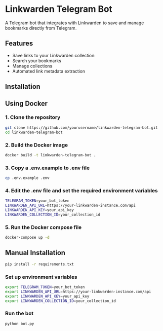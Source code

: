 # Linkwarden Telegram Bot

A Telegram bot that integrates with Linkwarden to save and manage bookmarks directly from Telegram.

## Features

- Save links to your Linkwarden collection
- Search your bookmarks
- Manage collections
- Automated link metadata extraction

## Installation

## Using Docker

### 1. Clone the repository

```bash
git clone https://github.com/yourusername/linkwarden-telegram-bot.git
cd linkwarden-telegram-bot
```

### 2. Build the Docker image

```bash
docker build -t linkwarden-telegram-bot .
```

### 3. Copy a .env.example to .env file

```bash
cp .env.example .env
```

### 4. Edit the .env file and set the required environment variables

```bash
TELEGRAM_TOKEN=your_bot_token
LINKWARDEN_API_URL=https://your-linkwarden-instance.com/api
LINKWARDEN_API_KEY=your_api_key
LINKWARDEN_COLLECTION_ID=your_collection_id
```

### 5. Run the Docker compose file

```bash
docker-compose up -d
```

## Manual Installation

```bash
pip install -r requirements.txt
```

### Set up environment variables

```bash
export TELEGRAM_TOKEN=your_bot_token 
export LINKWARDEN_API_URL=https://your-linkwarden-instance.com/api 
export LINKWARDEN_API_KEY=your_api_key 
export LINKWARDEN_COLLECTION_ID=your_collection_id
```

### Run the bot

```bash
python bot.py
```
